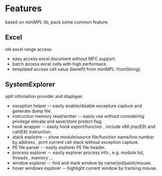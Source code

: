 # Features
based on miniMPL lib,  pack some common feature.

## Excel
   ole excel range access.
- easy access excel document without MFC support.
- batch access excel cells with high performace.
- templated access cell value (benefit from miniMPL::fromString).

## SystemExplorer
   split infomation provider and displayer.
- exception helper -- easily enable/disable excepture capture and generate dump file.
- instruction memory read/writter -- easily use without considering privilege elevate and save/store protect flag.
- hook wrapper -- easily hook export/function , include x86 jmp(E9) and call(E8) instruction.
- stack exploere -- show module/source file/function name/line number by address , print current call stack without exception capture. 
- PE file parser -- easily explorer PE file header.
- process explorer -- easily explorer process info , e.g. module list, threads , memory ,..
- window explorer -- find and mark window by name/pid/point/mouse.
- hover windows explorer -- highlight current window by tracking mouse.

